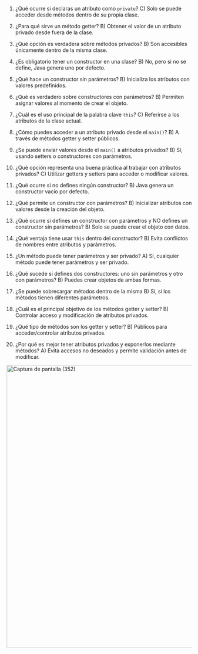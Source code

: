 1. ¿Qué ocurre si declaras un atributo como `private`?
C) Solo se puede acceder desde métodos dentro de su propia clase.

2. ¿Para qué sirve un método getter?
B) Obtener el valor de un atributo privado desde fuera de la clase.

3. ¿Qué opción es verdadera sobre métodos privados?
B) Son accesibles únicamente dentro de la misma clase.

4. ¿Es obligatorio tener un constructor en una clase?
B) No, pero si no se define, Java genera uno por defecto.

5. ¿Qué hace un constructor sin parámetros?
B) Inicializa los atributos con valores predefinidos.

6. ¿Qué es verdadero sobre constructores con parámetros?
B) Permiten asignar valores al momento de crear el objeto.

7. ¿Cuál es el uso principal de la palabra clave `this`?
C) Referirse a los atributos de la clase actual.

8. ¿Cómo puedes acceder a un atributo privado desde el `main()`?
B) A través de métodos getter y setter públicos.

9. ¿Se puede enviar valores desde el `main()` a atributos privados?
B) Sí, usando setters o constructores con parámetros.

10. ¿Qué opción representa una buena práctica al trabajar con atributos privados?
C) Utilizar getters y setters para acceder o modificar valores.

11. ¿Qué ocurre si no defines ningún constructor?
B) Java genera un constructor vacío por defecto.


12. ¿Qué permite un constructor con parámetros?
B) Inicializar atributos con valores desde la creación del objeto.

13. ¿Qué ocurre si defines un constructor con parámetros y NO defines un constructor sin
parámetros?
B) Solo se puede crear el objeto con datos.


14. ¿Qué ventaja tiene usar `this` dentro del constructor?
B) Evita conflictos de nombres entre atributos y parámetros.


15. ¿Un método puede tener parámetros y ser privado?
A) Sí, cualquier método puede tener parámetros y ser privado.


16. ¿Qué sucede si defines dos constructores: uno sin parámetros y otro con parámetros?
B) Puedes crear objetos de ambas formas.


17. ¿Se puede sobrecargar métodos dentro de la misma
B) Sí, si los métodos tienen diferentes parámetros.


18. ¿Cuál es el principal objetivo de los métodos getter y setter?
B) Controlar acceso y modificación de atributos privados.


19. ¿Qué tipo de métodos son los getter y setter?
B) Públicos para acceder/controlar atributos privados.


20. ¿Por qué es mejor tener atributos privados y exponerlos mediante métodos?
A) Evita accesos no deseados y permite validación antes de modificar.


<img width="1366" height="768" alt="Captura de pantalla (352)" src="https://github.com/user-attachments/assets/c810fed7-e33e-4cdf-9089-02fc1d3e3116" />
